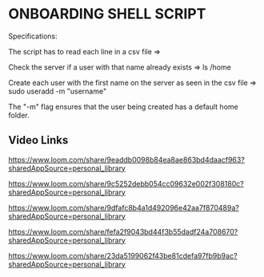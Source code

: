 # ONBOARDING SHELL SCRIPT
Specifications:

The script has to read each line in a csv file => 

Check the server if a user with that name already exists => ls /home

Create each user with the first name on the server as seen in the csv file => sudo useradd -m "username"

The "-m" flag ensures that the user being created has a default home folder.

## Video Links

https://www.loom.com/share/9eaddb0098b84ea8ae863bd4daacf963?sharedAppSource=personal_library

https://www.loom.com/share/9c5252debb054cc09632e002f308180c?sharedAppSource=personal_library

https://www.loom.com/share/9dfafc8b4a1d492096e42aa7f870489a?sharedAppSource=personal_library

https://www.loom.com/share/fefa2f9043bd44f3b55dadf24a708670?sharedAppSource=personal_library

https://www.loom.com/share/23da5199062f43be81cdefa97fb9b9ac?sharedAppSource=personal_library

